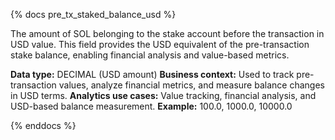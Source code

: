 {% docs pre_tx_staked_balance_usd %}

The amount of SOL belonging to the stake account before the transaction in USD value. This field provides the USD equivalent of the pre-transaction stake balance, enabling financial analysis and value-based metrics.

**Data type:** DECIMAL (USD amount)
**Business context:** Used to track pre-transaction values, analyze financial metrics, and measure balance changes in USD terms.
**Analytics use cases:** Value tracking, financial analysis, and USD-based balance measurement.
**Example:** 100.0, 1000.0, 10000.0

{% enddocs %} 